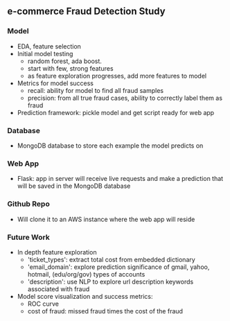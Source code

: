 ## e-commerce Fraud Detection Study

### Model
  * EDA, feature selection
  * Initial model testing
      * random forest, ada boost.
      * start with few, strong features
      * as feature exploration progresses, add more features to model
  * Metrics for model success
      * recall: ability for model to find all fraud samples
      * precision: from all true fraud cases, ability to correctly label them as fraud
  * Prediction framework: pickle model and get script ready for web app
  
### Database
  * MongoDB database to store each example the model predicts on
  
### Web App
  * Flask: app in server will receive live requests and make a prediction that will be saved in the MongoDB database
  
### Github Repo
  * Will clone it to an AWS instance where the web app will reside
  
### Future Work
  * In depth feature exploration
      * 'ticket_types': extract total cost from embedded dictionary
      * 'email_domain': explore prediction significance of gmail, yahoo, hotmail, (edu/org/gov) types of accounts
      * 'description': use NLP to explore url description keywords associated with fraud
  * Model score visualization and success metrics:
      * ROC curve
      * cost of fraud: missed fraud times the cost of the fraud
      
